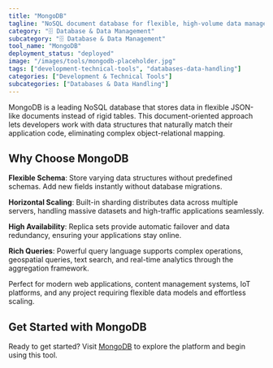 ```yaml
---
title: "MongoDB"
tagline: "NoSQL document database for flexible, high-volume data management"
category: "🗄️ Database & Data Management"
subcategory: "🗄️ Database & Data Management"
tool_name: "MongoDB"
deployment_status: "deployed"
image: "/images/tools/mongodb-placeholder.jpg"
tags: ["development-technical-tools", "databases-data-handling"]
categories: ["Development & Technical Tools"]
subcategories: ["Databases & Data Handling"]
---
```

MongoDB is a leading NoSQL database that stores data in flexible JSON-like documents instead of rigid tables. This document-oriented approach lets developers work with data structures that naturally match their application code, eliminating complex object-relational mapping.

## Why Choose MongoDB

**Flexible Schema**: Store varying data structures without predefined schemas. Add new fields instantly without database migrations.

**Horizontal Scaling**: Built-in sharding distributes data across multiple servers, handling massive datasets and high-traffic applications seamlessly.

**High Availability**: Replica sets provide automatic failover and data redundancy, ensuring your applications stay online.

**Rich Queries**: Powerful query language supports complex operations, geospatial queries, text search, and real-time analytics through the aggregation framework.

Perfect for modern web applications, content management systems, IoT platforms, and any project requiring flexible data models and effortless scaling.

## Get Started with MongoDB

Ready to get started? Visit [MongoDB](https://www.mongodb.com) to explore the platform and begin using this tool.